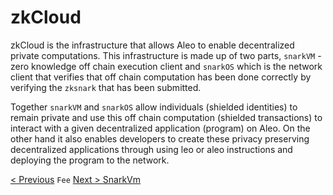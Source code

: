# zkCloud
zkCloud is the infrastructure that allows Aleo to enable decentralized private computations. This infrastructure is made up of two parts, `snarkVM` - zero knowledge off chain execution client and `snarkOS` which is the network client that verifies that off chain computation has been done correctly by verifying the `zksnark` that has been submitted.

Together `snarkVM` and `snarkOS` allow individuals (shielded identities) to remain private and use this off chain computation (shielded transactions) to interact with a given decentralized application (program) on Aleo. On the other hand it also enables developers to create these privacy preserving decentralized applications through using leo or aleo instructions and deploying the program to the network.

[< Previous](../network/README) `Fee` [Next > SnarkVm](./snarkvm.md)
